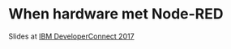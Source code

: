 # When hardware met Node-RED

Slides at [IBM DeveloperConnect 2017](http://www-903.ibm.com/kr/devcon2017/index.html)